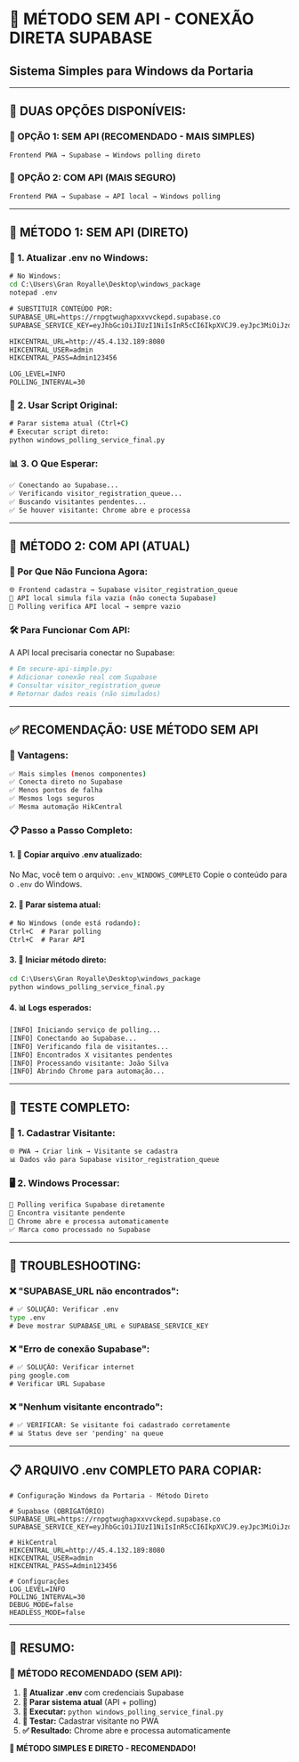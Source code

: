 # 🚀 MÉTODO SEM API - CONEXÃO DIRETA SUPABASE
## Sistema Simples para Windows da Portaria

---

## 🎯 **DUAS OPÇÕES DISPONÍVEIS:**

### **🔧 OPÇÃO 1: SEM API (RECOMENDADO - MAIS SIMPLES)**
```cmd
Frontend PWA → Supabase → Windows polling direto
```

### **🔧 OPÇÃO 2: COM API (MAIS SEGURO)**
```cmd
Frontend PWA → Supabase → API local → Windows polling
```

---

## 🚀 **MÉTODO 1: SEM API (DIRETO)**

### **📁 1. Atualizar .env no Windows:**
```cmd
# No Windows:
cd C:\Users\Gran Royalle\Desktop\windows_package
notepad .env

# SUBSTITUIR CONTEÚDO POR:
SUPABASE_URL=https://rnpgtwughapxxvvckepd.supabase.co
SUPABASE_SERVICE_KEY=eyJhbGciOiJIUzI1NiIsInR5cCI6IkpXVCJ9.eyJpc3MiOiJzdXBhYmFzZSIsInJlZiI6InJucGd0d3VnaGFweHh2dmNrZXBkIiwicm9sZSI6InNlcnZpY2Vfcm9sZSIsImlhdCI6MTc1NTAzMzUzOSwiZXhwIjoyMDcwNjA5NTM5fQ.zOdPY0mh3sQ7GJvQZkbSwHPNnS24t3Iw_1vQvdOd2g

HIKCENTRAL_URL=http://45.4.132.189:8080
HIKCENTRAL_USER=admin
HIKCENTRAL_PASS=Admin123456

LOG_LEVEL=INFO
POLLING_INTERVAL=30
```

### **🤖 2. Usar Script Original:**
```cmd
# Parar sistema atual (Ctrl+C)
# Executar script direto:
python windows_polling_service_final.py
```

### **📊 3. O Que Esperar:**
```bash
✅ Conectando ao Supabase...
✅ Verificando visitor_registration_queue...
✅ Buscando visitantes pendentes...
✅ Se houver visitante: Chrome abre e processa
```

---

## 🔐 **MÉTODO 2: COM API (ATUAL)**

### **🔧 Por Que Não Funciona Agora:**
```bash
🌐 Frontend cadastra → Supabase visitor_registration_queue
🔗 API local simula fila vazia (não conecta Supabase)
🤖 Polling verifica API local → sempre vazio
```

### **🛠️ Para Funcionar Com API:**
A API local precisaria conectar no Supabase:
```python
# Em secure-api-simple.py:
# Adicionar conexão real com Supabase
# Consultar visitor_registration_queue
# Retornar dados reais (não simulados)
```

---

## ✅ **RECOMENDAÇÃO: USE MÉTODO SEM API**

### **🎯 Vantagens:**
```bash
✅ Mais simples (menos componentes)
✅ Conecta direto no Supabase
✅ Menos pontos de falha
✅ Mesmos logs seguros
✅ Mesma automação HikCentral
```

### **📋 Passo a Passo Completo:**

#### **1. 📁 Copiar arquivo .env atualizado:**
No Mac, você tem o arquivo: `.env_WINDOWS_COMPLETO`
Copie o conteúdo para o `.env` do Windows.

#### **2. 🛑 Parar sistema atual:**
```cmd
# No Windows (onde está rodando):
Ctrl+C  # Parar polling
Ctrl+C  # Parar API
```

#### **3. 🚀 Iniciar método direto:**
```cmd
cd C:\Users\Gran Royalle\Desktop\windows_package
python windows_polling_service_final.py
```

#### **4. 📊 Logs esperados:**
```bash
[INFO] Iniciando serviço de polling...
[INFO] Conectando ao Supabase...
[INFO] Verificando fila de visitantes...
[INFO] Encontrados X visitantes pendentes
[INFO] Processando visitante: João Silva
[INFO] Abrindo Chrome para automação...
```

---

## 🧪 **TESTE COMPLETO:**

### **📱 1. Cadastrar Visitante:**
```bash
🌐 PWA → Criar link → Visitante se cadastra
📊 Dados vão para Supabase visitor_registration_queue
```

### **🖥️ 2. Windows Processar:**
```bash
🤖 Polling verifica Supabase diretamente
👤 Encontra visitante pendente
🚀 Chrome abre e processa automaticamente
✅ Marca como processado no Supabase
```

---

## 🔧 **TROUBLESHOOTING:**

### **❌ "SUPABASE_URL não encontrados":**
```cmd
# ✅ SOLUÇÃO: Verificar .env
type .env
# Deve mostrar SUPABASE_URL e SUPABASE_SERVICE_KEY
```

### **❌ "Erro de conexão Supabase":**
```cmd
# ✅ SOLUÇÃO: Verificar internet
ping google.com
# Verificar URL Supabase
```

### **❌ "Nenhum visitante encontrado":**
```cmd
# ✅ VERIFICAR: Se visitante foi cadastrado corretamente
# 📊 Status deve ser 'pending' na queue
```

---

## 📋 **ARQUIVO .env COMPLETO PARA COPIAR:**

```env
# Configuração Windows da Portaria - Método Direto

# Supabase (OBRIGATÓRIO)
SUPABASE_URL=https://rnpgtwughapxxvvckepd.supabase.co
SUPABASE_SERVICE_KEY=eyJhbGciOiJIUzI1NiIsInR5cCI6IkpXVCJ9.eyJpc3MiOiJzdXBhYmFzZSIsInJlZiI6InJucGd0d3VnaGFweHh2dmNrZXBkIiwicm9sZSI6InNlcnZpY2Vfcm9sZSIsImlhdCI6MTc1NTAzMzUzOSwiZXhwIjoyMDcwNjA5NTM5fQ.zOdPY0mh3sQ7GJvQZkbSwHPNnS24t3Iw_1vQvdOd2g

# HikCentral
HIKCENTRAL_URL=http://45.4.132.189:8080
HIKCENTRAL_USER=admin
HIKCENTRAL_PASS=Admin123456

# Configurações
LOG_LEVEL=INFO
POLLING_INTERVAL=30
DEBUG_MODE=false
HEADLESS_MODE=false
```

---

## 🎯 **RESUMO:**

### **🚀 MÉTODO RECOMENDADO (SEM API):**
1. **📄 Atualizar .env** com credenciais Supabase
2. **🛑 Parar sistema atual** (API + polling)
3. **🤖 Executar:** `python windows_polling_service_final.py`
4. **📱 Testar:** Cadastrar visitante no PWA
5. **✅ Resultado:** Chrome abre e processa automaticamente

**🎉 MÉTODO SIMPLES E DIRETO - RECOMENDADO!**
